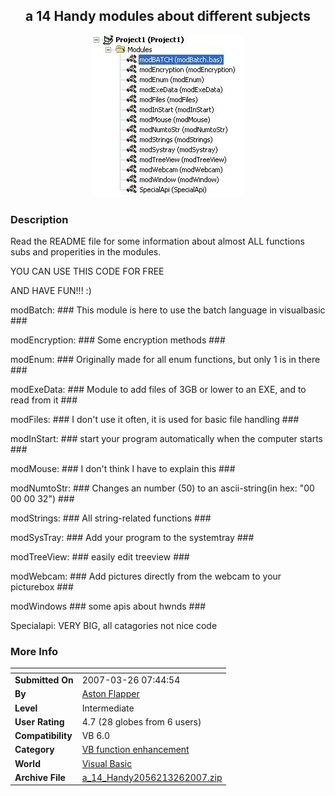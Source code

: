 ﻿<div align="center">

## a 14 Handy modules about different subjects

<img src="PIC20073261038541908.JPG">
</div>

### Description

Read the README file for some information about almost ALL functions subs and properities in the modules.

YOU CAN USE THIS CODE FOR FREE

AND HAVE FUN!!! :)

modBatch: ### This module is here to use the batch language in visualbasic ###

modEncryption: ### Some encryption methods ###

modEnum: ### Originally made for all enum functions, but only 1 is in there ###

modExeData: ### Module to add files of 3GB or lower to an EXE, and to read from it ###

modFiles: ### I don't use it often, it is used for basic file handling ###

modInStart: ### start your program automatically when the computer starts ###

modMouse: ### I don't think I have to explain this ###

modNumtoStr: ### Changes an number (50) to an ascii-string(in hex: "00 00 00 32") ###

modStrings: ### All string-related functions ###

modSysTray: ### Add your program to the systemtray ###

modTreeView: ### easily edit treeview ###

modWebcam: ### Add pictures directly from the webcam to your picturebox ###

modWindows ### some apis about hwnds ###

Specialapi: VERY BIG, all catagories not nice code
 
### More Info
 


<span>             |<span>
---                |---
**Submitted On**   |2007-03-26 07:44:54
**By**             |[Aston Flapper](https://github.com/Planet-Source-Code/PSCIndex/blob/master/ByAuthor/aston-flapper.md)
**Level**          |Intermediate
**User Rating**    |4.7 (28 globes from 6 users)
**Compatibility**  |VB 6\.0
**Category**       |[VB function enhancement](https://github.com/Planet-Source-Code/PSCIndex/blob/master/ByCategory/vb-function-enhancement__1-25.md)
**World**          |[Visual Basic](https://github.com/Planet-Source-Code/PSCIndex/blob/master/ByWorld/visual-basic.md)
**Archive File**   |[a\_14\_Handy2056213262007\.zip](https://github.com/Planet-Source-Code/aston-flapper-a-14-handy-modules-about-different-subjects__1-68220/archive/master.zip)








